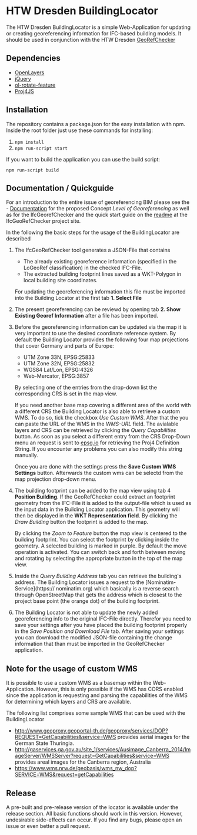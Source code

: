 # HTW Dresden BuildingLocator

The HTW Dresden BuildingLocator is a simple Web-Application for updating or creating georeferencing information for IFC-based building models. It should be used in conjunction with the HTW Dresden [GeoRefChecker](https://github.com/dd-bim/IfcGeoRef)



## Dependencies

- [OpenLayers](https://openlayers.org)
- [jQuery](https://jquery.com)
- [ol-rotate-feature](https://ghettovoice.github.io/ol-rotate-feature/)
- [Proj4JS](http://proj4js.org)

## Installation 

The repository contains a package.json for the easy installation with npm. Inside the root folder just use these commands for installing:

1. `npm install`
2. `npm run-script start`

If you want to build the application you can use the build script:

`npm run-script build`



## Documentation / Quickguide

For an introduction to the entire issue of georeferencing BIM please see the 
    - [Documentation](https://github.com/dd-bim/IfcGeoRef/blob/master/Documentation_v3.md) for the proposed Concept *Level of Georeferencing* as well as for the IfcGeorefChecker and the quick start guide on the [readme](https://github.com/dd-bim/IfcGeoRef) at the IfcGeoRefChecker project site. 

In the following the basic steps for the usage of the BuildingLocator are described
1. The IfcGeoRefChecker tool generates a JSON-File that contains 
   - The already existing georeference information (specified in the LoGeoRef classification) in the checked IFC-File. 
   - The extracted building footprint lines saved as a WKT-Polygon in local building site coordinates. 
   
   For updating the georeferencing information this file must be imported into the Building Locator at the first tab **1. Select File**

2. The present georeferencing can be reviewd by opening tab **2. Show Existing Georef Information** after a file has been imported.

3. Before the georeferencing information can be updated via the map it is very important to use the desired coordinate reference system. By default the Building Locator provides the following four map projections that cover Germany and parts of Europe:
    - UTM Zone 33N, EPSG:25833
    - UTM Zone 32N, EPSG:25832
    - WGS84 Lat/Lon, EPSG:4326
    - Web-Mercator, EPSG:3857

    By selecting one of the entries from the drop-down list the corresponding CRS is set in the map view.

    If you need another base map covering a different area of the world with a different CRS the Building Locator is also able to retrieve a custom WMS. To do so, tick the checkbox *Use Custom WMS*. After that the you can paste the URL of the WMS in the *WMS-URL* field. The avialable layers and CRS can be retrieved by clicking the *Query Capabilities* button. As soon as you select a different entry from the CRS Drop-Down menu an request is sent to [epsg.io](http://epsg.io) for retrieving the Proj4 Definition String. If you encounter any problems you can also modify this string manually.
    
    Once you are done with the settings press the **Save Custom WMS Settings** button. Afterwards the custom wms can be selectd from the map projection drop-down menu.  

4. The building footprint can be added to the map view using tab 4 **Position Building**. If the GeoRefChecker could extract an footprint geometry from the     IFC-File it is added to the output-file which is used as the input data in the Building Locator application. This geometry will then be displayed in         the **WKT Representation field**. By clicking the *Draw Building* button the footprint is added to the map.

   By clicking the *Zoom to Feature* button the map view is centered to the building footprint. You can select the footprint by clicking inside the geometry. A selected building is marked in purple. By default the move operation is activated. You can switch back and forth between moving and rotating by selecting the appropriate button in the top of the map view. 

5. Inside the *Query Building Address* tab you can retrieve the building's address. The Building Locator issues a request to the [Nominatim-Service](https://   nominatim.org) which basically is a reverse search through OpenStreetMap that gets the address which is closest to the project base point (the orange dot)   of the building footprint.  

6. The Building Locator is not able to update the newly added georeferencing info to the original IFC-File directly. Therefor you need to save your settings    after you have placed the building footprint properly in the *Save Position and Download File* tab. After saving your settings you can download the          modified JSON-file containing the change information that than must be imported in the GeoRefChecker application. 



## Note for the usage of custom WMS
It is possible to use a custom WMS as a basemap within the Web-Application. However, this is only possible if the WMS has CORS enabled since the application is requesting and parsing the capabilities of the WMS for determining which layers and CRS are available. 

The following list comprises some sample WMS that can be used with the BuildingLocator
- http://www.geoproxy.geoportal-th.de/geoproxy/services/DOP?REQUEST=GetCapabilities&service=WMS provides aerial images for the German State Thuringia.
- http://gaservices.ga.gov.au/site_1/services/Ausimage_Canberra_2014/ImageServer/WMSServer?request=GetCapabilities&service=WMS provides areal images for the Canberra region, Australia
- https://www.wms.nrw.de/geobasis/wms_nw_dop?SERVICE=WMS&request=getCapabilities



## Release

A pre-built and pre-release version of the locator is available under the release section. All basic functions should work in this version. However, undesirable side-effects can occur. If you find any bugs, please open an issue or even better a pull request.

